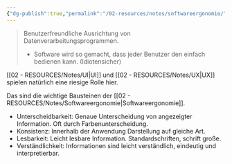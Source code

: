```yaml
---
{"dg-publish":true,"permalink":"/02-resources/notes/softwareergonomie/","tags":["GFN/LF08"],"noteIcon":"","updated":"2025-03-21T23:26:19.690+01:00"}
---
```


> Benutzerfreundliche Ausrichtung von Datenverarbeitungsprogrammen.
> - Software wird so gemacht, dass jeder Benutzer den einfach bedienen kann. (Idiotensicher)

[[02 - RESOURCES/Notes/UI\|UI]] und [[02 - RESOURCES/Notes/UX\|UX]] spielen natürlich eine riesige Rolle hier.

Das sind die wichtige Bausteinen der [[02 - RESOURCES/Notes/Softwareergonomie\|Softwareergonomie]].

- Unterscheidbarkeit: Genaue Unterscheidung von angezeigter Information. Oft durch Farbenunterscheidung.
- Konsistenz: Innerhalb der Anwendung Darstellung auf gleiche Art.
- Lesbarkeit: Leicht lesbare Information. Standardschriften, schrift große.
- Verständlichkeit: Informationen sind leicht verständlich, eindeutig und interpretierbar.